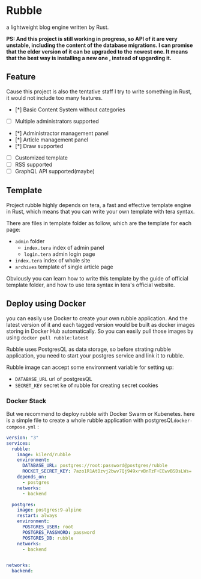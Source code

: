 # Rubble

a lightweight blog engine written by Rust.

**PS: And this project is still working in progress, so API of it are very unstable, including the content of the database migrations. I can promise that the elder version of it can be upgraded to the newest one. It means that the best way is installing a new one , instead of upgarding it.**

## Feature

Cause this project is also the tentative staff I try to write something in Rust, it would not include too many features.

- [*] Basic Content System without categories
- [ ] Multiple administrators supported
- [*] Administractor management panel
- [*] Article management panel
- [*] Draw supported
- [ ] Customized template
- [ ] RSS supported
- [ ] GraphQL API supported(maybe)

## Template 

Project rubble highly depends on tera, a fast and effective template engine in Rust, which means that you can write your own template with tera syntax.

There are files in template folder as follow, which are the template for each page:

- `admin` folder
  - `index.tera` index of admin panel
  - `login.tera` admin login page
- `index.tera` index of whole site
- `archives` template of single article page

Obviously you can learn how to write this template by the guide of official template folder, and how to use tera syntax in tera's official website.

## Deploy using Docker

you can easily use Docker to create your own rubble application. And the latest version of it and each tagged version would be built as docker images storing in Docker Hub automatically. So you can easily pull those images by using `docker pull rubble:latest`

Rubble uses PostgresQL as data storage, so before strating rubble application, you need to start your postgres service and link it to rubble.

Rubble image can accept some environment variable for setting up:

- `DATABASE_URL` url of postgresQL
- `SECRET_KEY` secret ke of rubble for creating secret cookies

### Docker Stack

But we recommend to deploy rubble with Docker Swarm or Kubenetes. here is a simple file to create a whole rubble application with postgresQL`docker-compose.yml` :


```yml
version: "3"
services:
  rubble:
    image: kilerd/rubble
    environment:
      DATABASE_URL: postgres://root:password@postgres/rubble
      ROCKET_SECRET_KEY: 7azo1R1AtDzvj2bwv7Qj949xrvBnTzF+EEwvBSDsLWs=
    depends_on:
      - postgres
    networks:
      - backend

  postgres:
    image: postgres:9-alpine
    restart: always
    environment:
      POSTGRES_USER: root
      POSTGRES_PASSWORD: password
      POSTGRES_DB: rubble
    networks:
      - backend


networks:
  backend:
```

